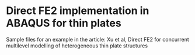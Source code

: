 # Direct FE2 implementation in ABAQUS for thin plates 
Sample files for an example in the article:
Xu et al, Direct FE2 for concurrent multilevel modelling of heterogeneous thin plate structures


